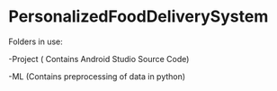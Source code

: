 # PersonalizedFoodDeliverySystem

Folders in use:

-Project ( Contains Android Studio Source Code) 


-ML (Contains preprocessing of data in python)
